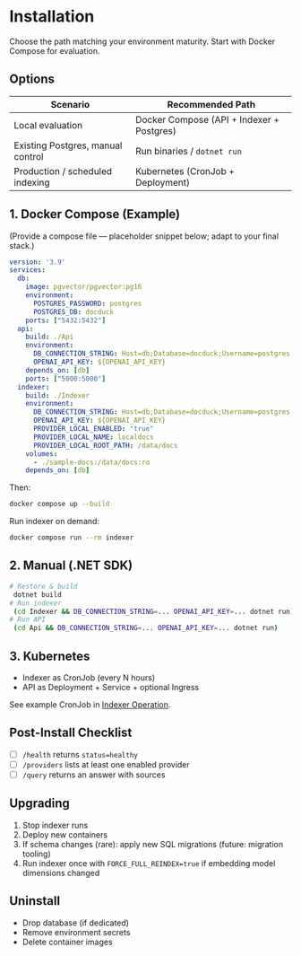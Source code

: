 # Installation

Choose the path matching your environment maturity. Start with Docker Compose for evaluation.

## Options

| Scenario | Recommended Path |
|----------|------------------|
| Local evaluation | Docker Compose (API + Indexer + Postgres) |
| Existing Postgres, manual control | Run binaries / `dotnet run` |
| Production / scheduled indexing | Kubernetes (CronJob + Deployment) |

## 1. Docker Compose (Example)

(Provide a compose file — placeholder snippet below; adapt to your final stack.)

```yaml
version: '3.9'
services:
  db:
    image: pgvector/pgvector:pg16
    environment:
      POSTGRES_PASSWORD: postgres
      POSTGRES_DB: docduck
    ports: ["5432:5432"]
  api:
    build: ./Api
    environment:
      DB_CONNECTION_STRING: Host=db;Database=docduck;Username=postgres;Password=postgres
      OPENAI_API_KEY: ${OPENAI_API_KEY}
    depends_on: [db]
    ports: ["5000:5000"]
  indexer:
    build: ./Indexer
    environment:
      DB_CONNECTION_STRING: Host=db;Database=docduck;Username=postgres;Password=postgres
      OPENAI_API_KEY: ${OPENAI_API_KEY}
      PROVIDER_LOCAL_ENABLED: "true"
      PROVIDER_LOCAL_NAME: localdocs
      PROVIDER_LOCAL_ROOT_PATH: /data/docs
    volumes:
      - ./sample-docs:/data/docs:ro
    depends_on: [db]
```

Then:
```bash
docker compose up --build
```

Run indexer on demand:
```bash
docker compose run --rm indexer
```

## 2. Manual (.NET SDK)

```bash
# Restore & build
 dotnet build
# Run indexer
 (cd Indexer && DB_CONNECTION_STRING=... OPENAI_API_KEY=... dotnet run)
# Run API
 (cd Api && DB_CONNECTION_STRING=... OPENAI_API_KEY=... dotnet run)
```

## 3. Kubernetes

- Indexer as CronJob (every N hours)
- API as Deployment + Service + optional Ingress

See example CronJob in [Indexer Operation](indexer.md).

## Post-Install Checklist

- [ ] `/health` returns `status=healthy`
- [ ] `/providers` lists at least one enabled provider
- [ ] `/query` returns an answer with sources

## Upgrading

1. Stop indexer runs
2. Deploy new containers
3. If schema changes (rare): apply new SQL migrations (future: migration tooling)
4. Run indexer once with `FORCE_FULL_REINDEX=true` if embedding model dimensions changed

## Uninstall

- Drop database (if dedicated)
- Remove environment secrets
- Delete container images
